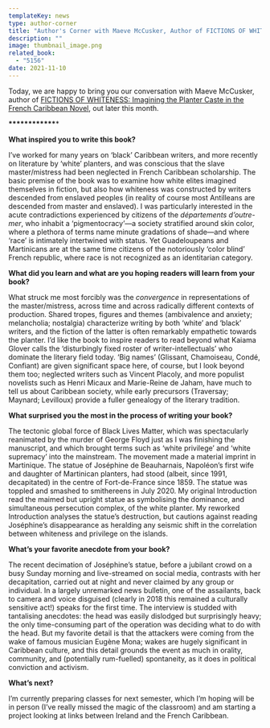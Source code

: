 ```yaml
---
templateKey: news
type: author-corner
title: "Author's Corner with Maeve McCusker, Author of FICTIONS OF WHITENESS "
description: ""
image: thumbnail_image.png
related_book:
  - "5156"
date: 2021-11-10
---
```

Today, we are happy to bring you our conversation with Maeve McCusker, author of [FICTIONS OF WHITENESS: Imagining the Planter Caste in the French Caribbean Novel](https://www.upress.virginia.edu/title/5156), out later this month.

**\*\*\*\*\*\*\*\*\*\*\*\****

**What inspired you to write this book?**

I’ve worked for many years on ‘black’ Caribbean writers, and more recently on literature by ‘white’ planters, and was conscious that the slave master/mistress had been neglected in French Caribbean scholarship. The basic premise of the book was to examine how white elites imagined themselves in fiction, but also how whiteness was constructed by writers descended from enslaved peoples (in reality of course most Antilleans are descended from master and enslaved). I was particularly interested in the acute contradictions experienced by citizens of the *départements d’outre-mer*, who inhabit a ‘pigmentocracy’—a society stratified around skin color, where a plethora of terms name minute gradations of shade—and where ‘race’ is intimately intertwined with status. Yet Guadeloupeans and Martinicans are at the same time citizens of the notoriously ‘color blind’ French republic, where race is not recognized as an identitarian category.  

**What did you learn and what are you hoping readers will learn from your book?**

What struck me most forcibly was the *convergence* in representations of the master/mistress, across time and across radically different contexts of production. Shared tropes, figures and themes (ambivalence and anxiety; melancholia; nostalgia) characterize writing by both ‘white’ and ‘black’ writers, and the fiction of the latter is often remarkably empathetic towards the planter. I’d like the book to inspire readers to read beyond what Kaiama Glover calls the ‘disturbingly fixed roster of writer-intellectuals’ who dominate the literary field today. ‘Big names’ (Glissant, Chamoiseau, Condé, Confiant) are given significant space here, of course, but I look beyond them too; neglected writers such as Vincent Placoly, and more populist novelists such as Henri Micaux and Marie-Reine de Jaham, have much to tell us about Caribbean society, while early precursors (Traversay; Maynard; Levilloux) provide a fuller genealogy of the literary tradition. 

**What surprised you the most in the process of writing your book?**

The tectonic global force of Black Lives Matter, which was spectacularly reanimated by the murder of George Floyd just as I was finishing the manuscript, and which brought terms such as ‘white privilege’ and ‘white supremacy’ into the mainstream. The movement made a material imprint in Martinique. The statue of Joséphine de Beauharnais, Napoléon’s first wife and daughter of Martinican planters, had stood (albeit, since 1991, decapitated) in the centre of Fort-de-France since 1859. The statue was toppled and smashed to smithereens in July 2020. My original Introduction read the maimed but upright statue as symbolising the dominance, and simultaneous persecution complex, of the white planter. My reworked Introduction analyses the statue’s destruction, but cautions against reading Joséphine’s disappearance as heralding any seismic shift in the correlation between whiteness and privilege on the islands. 

**What’s your favorite anecdote from your book?**

The recent decimation of Joséphine’s statue, before a jubilant crowd on a busy Sunday morning and live-streamed on social media, contrasts with her decapitation, carried out at night and never claimed by any group or individual. In a largely unremarked news bulletin, one of the assailants, back to camera and voice disguised (clearly in 2018 this remained a culturally sensitive act!) speaks for the first time. The interview is studded with tantalising anecdotes: the head was easily dislodged but surprisingly heavy; the only time-consuming part of the operation was deciding what to do with the head. But my favorite detail is that the attackers were coming from the wake of famous musician Eugène Mona; wakes are hugely significant in Caribbean culture, and this detail grounds the event as much in orality, community, and (potentially rum-fuelled) spontaneity, as it does in political conviction and activism.  

**What’s next?**

I’m currently preparing classes for next semester, which I’m hoping will be in person (I’ve really missed the magic of the classroom) and am starting a project looking at links between Ireland and the French Caribbean.